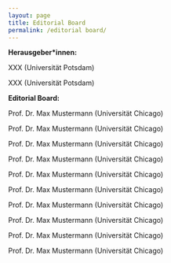 ```yaml
---
layout: page
title: Editorial Board
permalink: /editorial board/
---
```


**Herausgeber\*innen:**

XXX (Universität Potsdam)

XXX (Universität Potsdam)

**Editorial Board:**

Prof. Dr. Max Mustermann (Universität Chicago)

Prof. Dr. Max Mustermann (Universität Chicago) 

Prof. Dr. Max Mustermann (Universität Chicago) 

Prof. Dr. Max Mustermann (Universität Chicago) 

Prof. Dr. Max Mustermann (Universität Chicago) 

Prof. Dr. Max Mustermann (Universität Chicago) 

Prof. Dr. Max Mustermann (Universität Chicago) 

Prof. Dr. Max Mustermann (Universität Chicago) 

Prof. Dr. Max Mustermann (Universität Chicago) 

Prof. Dr. Max Mustermann (Universität Chicago)

